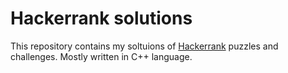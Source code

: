 # Hackerrank solutions

This repository contains my soltuions of [Hackerrank](http://hackerrank.com) puzzles and challenges.
Mostly written in C++ language. 
